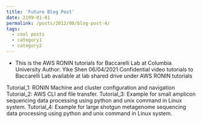 ```yaml
---
title: 'Future Blog Post'
date: 2199-01-01
permalink: /posts/2012/08/blog-post-4/
tags:
  - cool posts
  - category1
  - category2
---
```


* This is the AWS RONIN tutorials for Baccarelli Lab at Columbia University
Author: Yike Shen
06/04/2021
Confidential video tutorials to Baccarelli Lab available at lab shared drive under AWS RONIN tutorials

Tutorial_1:  RONIN Machine and cluster configuration and navigation
Tutorial_2: AWS CLI and file transfer.
Tutorial_3: Example for small amplicon sequencing data processing using python and unix command in Linux system.
Tutorial_4: Example for large shotgun metagenome sequencing data processing using python and unix command in Linux system.
